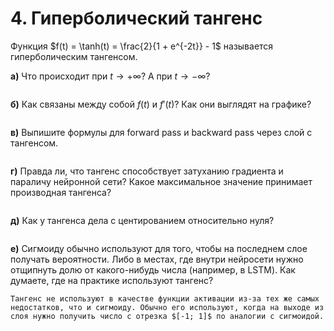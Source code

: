 # 4. Гиперболический тангенс

Функция $f(t) = \tanh(t) = \frac{2}{1 + e^{-2t}} - 1$ называется гиперболическим тангенсом.


__а)__ Что происходит при $t \to +\infty$? А при $t \to -\infty$?

```{dropdown} Решение

```

__б)__ Как связаны между собой $f(t)$ и  $f'(t)$? Как они выглядят на графике? 

```{dropdown} Решение

```

__в)__ Выпишите формулы для forward pass и backward pass через слой с тангенсом. 

```{dropdown} Решение

```

__г)__ Правда ли, что тангенс способствует затуханию градиента и параличу нейронной сети? Какое максимальное значение принимает производная тангенса? 

```{dropdown} Решение

```

__д)__ Как у тангенса дела с центированием относительно нуля? 

```{dropdown} Решение

```

__е)__ Сигмоиду обычно используют для того, чтобы на последнем слое получать вероятности. Либо в местах, где внутри нейросети нужно отщипнуть долю от какого-нибудь числа (например, в LSTM). Как думаете, где на практике используют тангенс? 

```{dropdown} Решение
Тангенс не используют в качестве функции активации из-за тех же самых недостатков, что и сигмоиду. Обычно его используют, когда на выходе из слоя нужно получить число с отрезка $[-1; 1]$ по аналогии с сигмоидой.  
```
